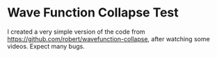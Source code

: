 # Wave Function Collapse Test

I created a very simple version of the code from https://github.com/robert/wavefunction-collapse, after watching some videos.
Expect many bugs.
